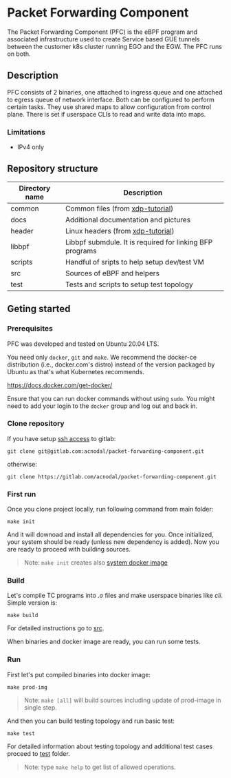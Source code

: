 # Packet Forwarding Component

The Packet Forwarding Component (PFC) is the eBPF program and associated infrastructure used to create Service based GUE tunnels between the customer k8s cluster running EGO and the EGW.  The PFC runs on both.

## Description

PFC consists of 2 binaries, one attached to ingress queue and one attached to egress queue of network interface.
Both can be configured to perform certain tasks.
They use shared maps to allow configuration from control plane.
There is set if userspace CLIs to read and write data into maps. 

### Limitations

- IPv4 only


## Repository structure

| Directory name         | Description                                                       |
| ---------------------- | ----------------------------------------------------------------- |
|      common            | Common files (from [xdp-tutorial](https://github.com/xdp-project/xdp-tutorial))   |
|      docs              | Additional documentation and pictures                             |
|      header            | Linux headers (from [xdp-tutorial](https://github.com/xdp-project/xdp-tutorial))  |
|      libbpf            | Libbpf submdule. It is required for linking BFP programs          |
|      scripts           | Handful of sripts to help setup dev/test VM                       |
|      src               | Sources of eBPF and helpers                                       |
|      test              | Tests and scripts to setup test topology                          |

## Geting started

### Prerequisites

PFC was developed and tested on Ubuntu 20.04 LTS.

You need only `docker`, `git` and `make`.  We recommend the docker-ce distribution (i.e., docker.com's distro) instead of the version packaged by Ubuntu as that's what Kubernetes recommends.

https://docs.docker.com/get-docker/

Ensure that you can run docker commands without using `sudo`. You might need to add your login to the `docker` group and log out and back in.

### Clone repository

If you have setup [ssh access](https://gitlab.com/help/ssh/README#locating-an-existing-ssh-key-pair) to gitlab:

    git clone git@gitlab.com:acnodal/packet-forwarding-component.git

otherwise:

    git clone https://gitlab.com/acnodal/packet-forwarding-component.git

### First run

Once you clone project locally, run following command from main folder:

    make init
    
And it will downoad and install all dependencies for you. Once initialized, your system should be ready (unless new dependency is added).
Now you are ready to proceed with building sources.

> Note: `make init` creates also [system docker image](test/docker/README.md#system-image)

### Build

Let's compile TC programs into *.o* files and make userspace binaries like *cli*. 
Simple version is:

    make build

For detailed instructions go to [src](src/).

When binaries and docker image are ready, you can run some tests.

### Run

First let's put compiled binaries into docker image:

    make prod-img

> Note: `make [all]` will build sources including update of prod-image in single step.

And then you can build testing topology and run basic test:

    make test

For detailed information about testing topology and additional test cases proceed to [test](test/) folder. 

> Note: type `make help` to get list of allowed operations.
